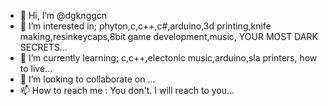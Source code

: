 - 👋 Hi, I’m @dgknggcn
- 👀 I’m interested in; phyton,c,c++,c#,arduino,3d printing,knife making,resinkeycaps,8bit game development,music, YOUR MOST DARK SECRETS...
- 🌱 I’m currently learning; c,c++,electonic music,arduino,sla printers, how to live...
- 💞️ I’m looking to collaborate on ...
- 📫 How to reach me : You don't. I will reach to you...

<!---
dgknggcn/dgknggcn is a ✨ special ✨ repository because its `README.md` (this file) appears on your GitHub profile.
You can click the Preview link to take a look at your changes.
--->
